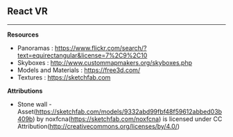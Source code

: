 ## React VR

------
**Resources** 
* Panoramas : https://www.flickr.com/search/?text=equirectangular&license=7%2C9%2C10
* Skyboxes : http://www.custommapmakers.org/skyboxes.php
* Models and Materials : https://free3d.com/
* Textures : https://sketchfab.com

**Attributions**

* Stone wall - Asset(https://sketchfab.com/models/9332abd99fbf48f59612abbed03b409b) by noxfcna(https://sketchfab.com/noxfcna) is licensed under CC Attribution(http://creativecommons.org/licenses/by/4.0/) 